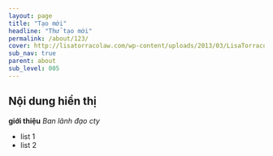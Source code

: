 ```yaml
---
layout: page
title: "Tạo mới"
headline: "Thử tạo mới"
permalink: /about/123/
cover: http://lisatorracolaw.com/wp-content/uploads/2013/03/LisaTorracoSlider.jpg
sub_nav: true
parent: about
sub_level: 005
---
```


## Nội dung hiển thị 

**giới thiệu** *Ban lãnh đạo cty*

- list 1
- list 2
